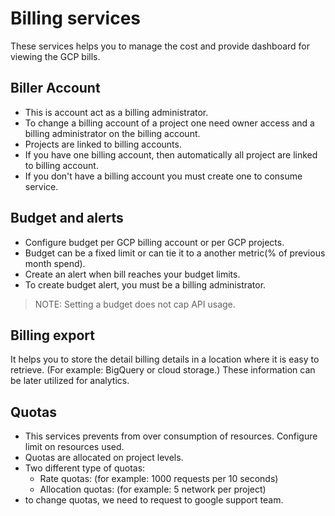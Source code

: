 # Billing services

These services helps you to manage the cost and provide dashboard for viewing the GCP bills.

## Biller Account

- This is account act as a billing administrator.
- To change a billing account of a project one need owner access and a billing administrator on the billing account.
- Projects are linked to billing accounts.
- If you have one billing account, then automatically all project are linked to billing account.
- If you don't have a billing account you must create one to consume service.

## Budget and alerts

- Configure budget per GCP billing account or per GCP projects.
- Budget can be a fixed limit or can tie it to a another metric(% of previous month spend).
- Create an alert when bill reaches your budget limits.
- To create budget alert, you must be a billing administrator.

> NOTE: Setting a budget does not cap API usage.

## Billing export

It helps you to store the detail billing details in a location where it is easy to retrieve. (For example: BigQuery or cloud storage.) These information can be later utilized for analytics.

## Quotas

- This services prevents from over consumption of resources. Configure limit on resources used.
- Quotas are allocated on project levels.
- Two different type of quotas:
  - Rate quotas: (for example: 1000 requests per 10 seconds)
  - Allocation quotas: (for example: 5 network per project)
- to change quotas, we need to request to google support team.
